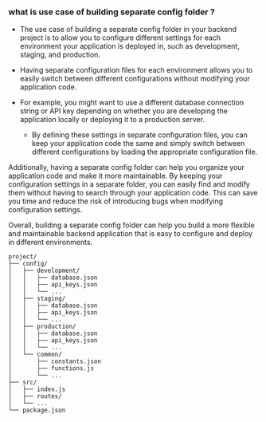 ### what is use case of building separate config folder ?

- The use case of building a separate config folder in your backend project is to allow you to configure different settings for each environment your application is deployed in, such as development, staging, and production.

- Having separate configuration files for each environment allows you to easily switch between different configurations without modifying your application code. 

- For example, you might want to use a different database connection string or API key depending on whether you are developing the application locally or deploying it to a production server. 
  
  - By defining these settings in separate configuration files, you can keep your application code the same and simply switch between different configurations by loading the appropriate configuration file.

Additionally, having a separate config folder can help you organize your application code and make it more maintainable. By keeping your configuration settings in a separate folder, you can easily find and modify them without having to search through your application code. This can save you time and reduce the risk of introducing bugs when modifying configuration settings.

Overall, building a separate config folder can help you build a more flexible and maintainable backend application that is easy to configure and deploy in different environments.

```
project/
├── config/
│   ├── development/
│   │   ├── database.json
│   │   ├── api_keys.json
│   │   └── ...
│   ├── staging/
│   │   ├── database.json
│   │   ├── api_keys.json
│   │   └── ...
│   ├── production/
│   │   ├── database.json
│   │   ├── api_keys.json
│   │   └── ...
│   └── common/
│       ├── constants.json
│       ├── functions.js
│       └── ...
├── src/
│   ├── index.js
│   ├── routes/
│   └── ...
└── package.json

```